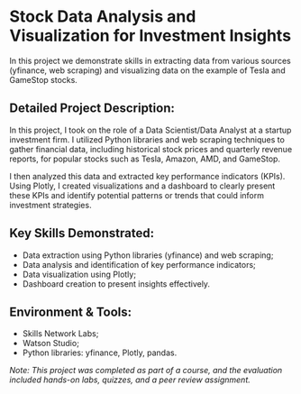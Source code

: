 # Stock Data Analysis and Visualization for Investment Insights
In this project we demonstrate skills in extracting data from various sources (yfinance, web scraping) and visualizing data on the example of Tesla and GameStop stocks. 

## Detailed Project Description:
In this project, I took on the role of a Data Scientist/Data Analyst at a startup investment firm. I utilized Python libraries and web scraping techniques to gather financial data, including historical stock prices and quarterly revenue reports, for popular stocks such as Tesla, Amazon, AMD, and GameStop.

I then analyzed this data and extracted key performance indicators (KPIs). Using Plotly, I created visualizations and a dashboard to clearly present these KPIs and identify potential patterns or trends that could inform investment strategies.

## Key Skills Demonstrated:
* Data extraction using Python libraries (yfinance) and web scraping;
* Data analysis and identification of key performance indicators;
* Data visualization using Plotly;
* Dashboard creation to present insights effectively.

## Environment & Tools:
* Skills Network Labs;
* Watson Studio;
* Python libraries: yfinance, Plotly, pandas.

*Note: This project was completed as part of a course, and the evaluation included hands-on labs, quizzes, and a peer review assignment.*
